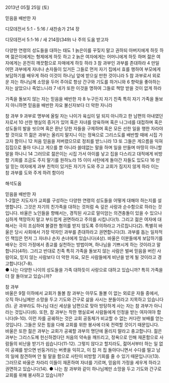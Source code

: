 2013년 05월 25일 (토)

믿음을 배반한 자



디모데전서 5:1 - 5:16 / 새찬송가 214 장


디모데전서 5:1-16 / 새 214장(349) 나 주의 도움 받고자

다양한 연령의 성도들을 대하는 태도
1 늙은이를 꾸짖지 말고 권하되 아버지에게 하듯 하며 젊은이에게는 형제에게 하듯 하고 2 늙은 여자에게는 어머니에게 하듯 하며 젊은 여자에게는 온전히 깨끗함으로 자매에게 하듯 하라 3 참 과부인 과부를 존대하라 4 만일 어떤 과부에게 자녀나 손자들이 있거든 그들로 먼저 자기 집에서 효를 행하여 부모에게 보답하기를 배우게 하라 이것이 하나님 앞에 받으실 만한 것이니라 5 참 과부로서 외로운 자는 하나님께 소망을 두어 주야로 항상 간구와 기도를 하거니와 6 향락을 좋아하는 자는 살았으나 죽었느니라 7 네가 또한 이것을 명하여 그들로 책망 받을 것이 없게 하라

가족을 돌보지 않는 자는 믿음을 배반한 자
8 누구든지 자기 친족 특히 자기 가족을 돌보지 아니하면 믿음을 배반한 자요 불신자보다 더 악한 자니라

참 과부
9 과부로 명부에 올릴 자는 나이가 육십이 덜 되지 아니하고 한 남편의 아내였던 자로서 10 선한 행실의 증거가 있어 혹은 자녀를 양육하며 혹은 나그네를 대접하며 혹은 성도들의 발을 씻으며 혹은 환난 당한 자들을 구제하며 혹은 모든 선한 일을 행한 자라야 할 것이요 11 젊은 과부는 올리지 말지니 이는 정욕으로 그리스도를 배반할 때에 시집 가고자 함이니 12 처음 믿음을 저버렸으므로 정죄를 받느니라 13 또 그들은 게으름을 익혀 집집으로 돌아 다니고 게으를 뿐 아니라 쓸데없는 말을 하며 일을 만들며 마땅히 아니할 말을 하나니 14 그러므로 젊은이는 시집 가서 아이를 낳고 집을 다스리고 대적에게 비방할 기회를 조금도 주지 말기를 원하노라 15 이미 사탄에게 돌아간 자들도 있도다 16 만일 믿는 여자에게 과부 친척이 있거든 자기가 도와 주고 교회가 짐지지 않게 하라 이는 참 과부를 도와 주게 하려 함이라

해석도움





믿음을 배반한 자  
1-2절은 지도자가 교회를 구성하는 다양한 연령의 성도들을 어떻게 대해야 하는지를 설명합니다. 그것은 자기의 친가족을 대하는 것처럼 속 깊은 사랑과 순수함으로 하라는 것입니다. 바울은 노인들을 향해서는, 경직된 사고로 말미암는 의견충돌이 있을 수 있으나 심하게 책망하지 말고 부드럽게 권면하라고 주의를 시킵니다(1). 그리고 젊은 여자에 대해서는 극히 조심하여 불결한 혐의를 받지 않도록 주의하라고 가르칩니다(2). 특별히 바울은 당시 사회에서 가장 약자인 과부를 존대하라고 권면합니다(3). 과부를 돕는 일차적인 책임은 먼저 그 자녀나 손자 손녀에게 있습니다(4상). 바울은 이분들에게 보답하기를 배우는 것이 가정에서 종교를 실천하는 방법이며, 하나님을 기쁘시게 하는 것이라고 말합니다(4하). 그리고 반대로 친족 특히 가족을 돌보지 않는 사람은 벌써 믿음을 버린 사람이요, 믿지 않는 사람보다 더 악한 자요, 모든 사람들에게 비난을 받게 될 것이라고 경고합니다(7-8).    
● 나는 다양한 나이의 성도들을 가족 대하듯이 사랑으로 대하고 있습니까? 특히 가족을 더 잘 돌아보고 있습니까? 

참 과부  
바울은 9절 이하에서 교회가 돌볼 참 과부는 아무도 돌볼 이 없는 외로운 자들 중에서, 오직 하나님께만 소망을 두고 기도와 간구로 삶을 사시는 분들이라고 지목하고 있습니다(5). 곧 과부라도 하나님 대신 세상을 남편으로 맞아 방탕하게 사는 자는 참 과부가 아니라는 것입니다(6). 또한, 참 과부는 착한 행실로써 사람들에게 인정을 받는 여자여야 합니다(9-10). 이런 자를 공궤하는 것은 교회 공동체가 비교할 수 없는 커다란 보배를 얻는 것입니다. 그들은 모든 힘을 다해 교회를 위한 봉사에 더욱 전력할 것이기 때문입니다. 바울은 또한 젊은 과부는 교회가 공궤할 과부의 명단에 올리지 말라고 충고합니다. 젊은 과부는 그리스도께 헌신하겠다던 처음의 약속을 깨뜨리고, 정욕으로 인해 재혼함으로 사람들의 비난을 받기가 쉽습니다(11-12). 그렇지 않다고 할지라도, 젊어서부터 하는 일 없이 공궤를 받으면 빈둥거리는 버릇을 익히고, 이 집 저 집 돌아다니면서 수다를 떨고 남의 일에 참견하며 안 될 말을 함으로 사탄이 비방할 기회를 줄 수 있기 때문입니다(13). 그러므로 바울은 차라리 이들이 재혼하여 자녀를 기르며, 믿음의 가정을 세우게 하라고 권면하고 있습니다(14). 
● 나는 참 과부와 같이 하나님께만 소망을 두고 기도와 간구로 교회를 위해 봉사하고 있습니까?